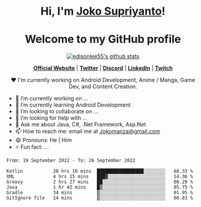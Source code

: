 <h1 align="center">Hi, I'm <a href="https://www.google.com">Joko Supriyanto</a>!</h1>
<h1 align="center">Welcome to my GitHub profile</h1>

<p align="center">
  <a href="https://github.com/jokomanza"><img src="https://github-readme-stats.vercel.app/api?username=jokomanza&hide_border=true&show_icons=true" alt="edisonlee55's github stats"></a>
</p>

<p align="center">
  <strong><a href="https://www.google.com">Official Website</a></strong> |
  <strong><a href="https://twitter.com/jokomanza">Twitter</a></strong> |
  <strong><a href="https://discord.gg/nYXzaUS">Discord</a></strong> |
  <strong><a href="https://www.linkedin.com/in/jokomanza">LinkedIn</a></strong> |
  <strong><a href="https://www.twitch.tv/jokomanza">Twitch</a></strong>
</p>

<p align="center">❤ I'm currently working on Android Development, Anime / Manga, Game Dev, and Content Creation.</p>

- 🔭 I’m currently working on ...
- 🌱 I’m currently learning Android Development
- 👯 I’m looking to collaborate on ...
- 🤔 I’m looking for help with ...
- 💬 Ask me about Java, C#, .Net Framework, Asp.Net
- 📫 How to reach me: email me at Jokomanza@gmail.com
- 😄 Pronouns: He | Him
- ⚡ Fun fact: ...

<!--START_SECTION:waka-->

```text
From: 19 September 2022 - To: 26 September 2022

Kotlin           20 hrs 16 mins  █████████████████░░░░░░░░   68.33 %
XML              4 hrs 15 mins   ███▓░░░░░░░░░░░░░░░░░░░░░   14.36 %
Groovy           2 hrs 27 mins   ██░░░░░░░░░░░░░░░░░░░░░░░   08.29 %
Java             1 hr 42 mins    █▒░░░░░░░░░░░░░░░░░░░░░░░   05.75 %
Gradle           34 mins         ▒░░░░░░░░░░░░░░░░░░░░░░░░   01.95 %
GitIgnore file   14 mins         ▒░░░░░░░░░░░░░░░░░░░░░░░░   00.83 %
```

<!--END_SECTION:waka-->
